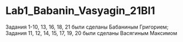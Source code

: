 # Lab1_Babanin_Vasyagin_21BI1
Задания 1-10, 13, 16, 18, 21 были сделаны Бабаниным Григорием;   
Задания 11, 12, 14, 15, 17, 19, 20 были сделаны Васягиным Максимом
